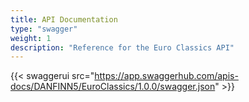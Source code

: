 ```yaml
---
title: API Documentation
type: "swagger"
weight: 1
description: "Reference for the Euro Classics API"
---
```


{{< swaggerui src="https://app.swaggerhub.com/apis-docs/DANFINN5/EuroClassics/1.0.0/swagger.json" >}}
